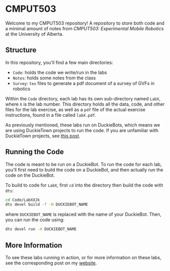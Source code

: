 # CMPUT503

Welcome to my CMPUT503 repository! A repository to store both code and a
minimal amount of notes from _CMPUT503: Experimental Mobile Robotics_ at the
University of Alberta.

## Structure

In this repository, you'll find a few main directories:

- `Code`: holds the code we write/run in the labs
- `Notes`: holds some notes from the class
- `Survey`: `tex` files to generate a pdf document of a survey of GVFs in robotics

Within the `Code` directory, each lab has its own sub-directory named `LabX`,
where `X` is the lab number. This directory holds all the data, code, and
other files for the lab exercise, as well as a `pdf` file of the actual
exercise instructions, found in a file called `labX.pdf`.

As previously mentioned, these labs run on DuckieBots, which means we are using
DuckieTown projects to run the code. If you are unfamiliar with DuckieTown
projects, see [this post](https://docs.duckietown.org/daffy/duckietown-robotics-development/out/dt_infrastructure.html).

## Running the Code

The code is meant to be run on a DuckieBot. To run the code for each lab,
you'll first need to build the code on a DuckieBot, and then actually run the
code on the DuckieBot.

To build to code for `LabX`, first `cd` into the directory then build the code
with `dts`:

```bash
cd Code/LabXXJk
dts devel build -f -H DUCKIEBOT_NAME
```

where `DUCKIEBOT_NAME` is replaced with the name of your DuckieBot. Then, you
can run the code using:

```bash
dts devel run -H DUCKIEBOT_NAME
```

## More Information

To see these labs running in action, or for more information on these labs,
see the corresponding post on my [website](https://samuelfneumann.github.io).
